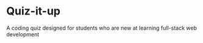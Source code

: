 # Quiz-it-up
A coding quiz designed for students who are new at learning full-stack web development
